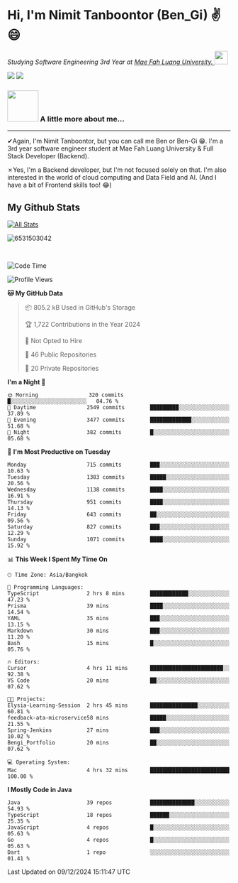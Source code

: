 # Hi, I'm Nimit Tanboontor (Ben_Gi) ✌😄
<p><em>Studying Software Engineering 3rd Year at <a href="https://en.mfu.ac.th/home.html"> Mae Fah Luang University.
</a><img src="https://media.giphy.com/media/WUlplcMpOCEmTGBtBW/giphy.gif" width="30"> </em></p>


[![](https://img.shields.io/badge/linkedin-%230077B5.svg?style=for-the-badge&logo=linkedin)]([https://www.linkedin.com/in/thanaphoom-babparn/](https://www.linkedin.com/in/nimit-tanbooutor-798139246/))
[![](https://img.shields.io/badge/Medium-12100E?style=for-the-badge&logo=medium&logoColor=white)](https://medium.com/@nimittanbooutor)

### <img src="https://media.giphy.com/media/VgCDAzcKvsR6OM0uWg/giphy.gif" width="70"> A little more about me...  

<hr> <!-- Horizontal line -->

&#10004;Again, I'm Nimit Tanboontor, but you can call me Ben or Ben-Gi 😁. I'm a 3rd year software engineer student at Mae Fah Luang University & Full Stack Developer (Backend).

&#10007;Yes, I'm a Backend developer, but I'm not focused solely on that. I'm also interested in the world of cloud computing and Data Field and AI. (And I have a bit of Frontend skills too! 😂)


## My Github Stats

[![All Stats](https://github-readme-stats.vercel.app/api?username=6531503042&show_icons=true&theme=algolia)](https://github.com/6531503042)

<p><img align="center" src="https://github-readme-streak-stats.herokuapp.com/?user=6531503042&" alt="6531503042" /></p>

<br />


<!--START_SECTION:waka-->
![Code Time](http://img.shields.io/badge/Code%20Time-257%20hrs%2025%20mins-blue)

![Profile Views](http://img.shields.io/badge/Profile%20Views-3-blue)

**🐱 My GitHub Data** 

> 📦 805.2 kB Used in GitHub's Storage 
 > 
> 🏆 1,722 Contributions in the Year 2024
 > 
> 🚫 Not Opted to Hire
 > 
> 📜 46 Public Repositories 
 > 
> 🔑 20 Private Repositories 
 > 
**I'm a Night 🦉** 

```text
🌞 Morning                320 commits         █░░░░░░░░░░░░░░░░░░░░░░░░   04.76 % 
🌆 Daytime                2549 commits        █████████░░░░░░░░░░░░░░░░   37.89 % 
🌃 Evening                3477 commits        █████████████░░░░░░░░░░░░   51.68 % 
🌙 Night                  382 commits         █░░░░░░░░░░░░░░░░░░░░░░░░   05.68 % 
```
📅 **I'm Most Productive on Tuesday** 

```text
Monday                   715 commits         ███░░░░░░░░░░░░░░░░░░░░░░   10.63 % 
Tuesday                  1383 commits        █████░░░░░░░░░░░░░░░░░░░░   20.56 % 
Wednesday                1138 commits        ████░░░░░░░░░░░░░░░░░░░░░   16.91 % 
Thursday                 951 commits         ████░░░░░░░░░░░░░░░░░░░░░   14.13 % 
Friday                   643 commits         ██░░░░░░░░░░░░░░░░░░░░░░░   09.56 % 
Saturday                 827 commits         ███░░░░░░░░░░░░░░░░░░░░░░   12.29 % 
Sunday                   1071 commits        ████░░░░░░░░░░░░░░░░░░░░░   15.92 % 
```


📊 **This Week I Spent My Time On** 

```text
🕑︎ Time Zone: Asia/Bangkok

💬 Programming Languages: 
TypeScript               2 hrs 8 mins        ████████████░░░░░░░░░░░░░   47.23 % 
Prisma                   39 mins             ████░░░░░░░░░░░░░░░░░░░░░   14.54 % 
YAML                     35 mins             ███░░░░░░░░░░░░░░░░░░░░░░   13.15 % 
Markdown                 30 mins             ███░░░░░░░░░░░░░░░░░░░░░░   11.20 % 
Bash                     15 mins             █░░░░░░░░░░░░░░░░░░░░░░░░   05.76 % 

🔥 Editors: 
Cursor                   4 hrs 11 mins       ███████████████████████░░   92.38 % 
VS Code                  20 mins             ██░░░░░░░░░░░░░░░░░░░░░░░   07.62 % 

🐱‍💻 Projects: 
Elysia-Learning-Session  2 hrs 45 mins       ███████████████░░░░░░░░░░   60.81 % 
feedback-ata-microservice58 mins             █████░░░░░░░░░░░░░░░░░░░░   21.55 % 
Spring-Jenkins           27 mins             ███░░░░░░░░░░░░░░░░░░░░░░   10.02 % 
Bengi_Portfolio          20 mins             ██░░░░░░░░░░░░░░░░░░░░░░░   07.62 % 

💻 Operating System: 
Mac                      4 hrs 32 mins       █████████████████████████   100.00 % 
```

**I Mostly Code in Java** 

```text
Java                     39 repos            ██████████████░░░░░░░░░░░   54.93 % 
TypeScript               18 repos            ██████░░░░░░░░░░░░░░░░░░░   25.35 % 
JavaScript               4 repos             █░░░░░░░░░░░░░░░░░░░░░░░░   05.63 % 
Go                       4 repos             █░░░░░░░░░░░░░░░░░░░░░░░░   05.63 % 
Dart                     1 repo              ░░░░░░░░░░░░░░░░░░░░░░░░░   01.41 % 
```




 Last Updated on 09/12/2024 15:11:47 UTC
<!--END_SECTION:waka-->
